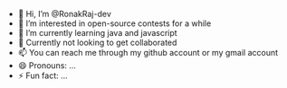 - 👋 Hi, I’m @RonakRaj-dev
- 👀 I’m interested in open-source contests for a while
- 🌱 I’m currently learning java and javascript
- 💞️ Currently not looking to get collaborated 
- 📫 You can reach me through my github account or my gmail account
- 😄 Pronouns: ...
- ⚡ Fun fact: ...

<!---
RonakRaj-dev/RonakRaj-dev is a ✨ special ✨ repository because its `README.md` (this file) appears on your GitHub profile.
You can click the Preview link to take a look at your changes.
--->
